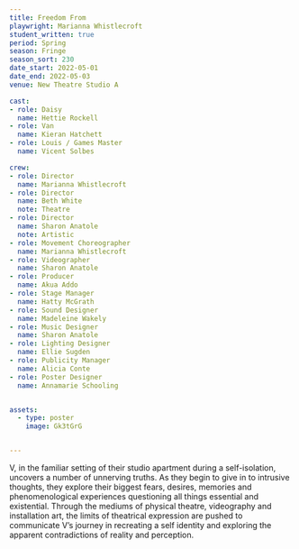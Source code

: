 ```yaml
---
title: Freedom From
playwright: Marianna Whistlecroft
student_written: true
period: Spring
season: Fringe
season_sort: 230
date_start: 2022-05-01
date_end: 2022-05-03
venue: New Theatre Studio A

cast:
- role: Daisy
  name: Hettie Rockell
- role: Van
  name: Kieran Hatchett
- role: Louis / Games Master
  name: Vicent Solbes

crew:
- role: Director
  name: Marianna Whistlecroft
- role: Director
  name: Beth White
  note: Theatre
- role: Director
  name: Sharon Anatole
  note: Artistic
- role: Movement Choreographer
  name: Marianna Whistlecroft
- role: Videographer
  name: Sharon Anatole
- role: Producer
  name: Akua Addo
- role: Stage Manager
  name: Hatty McGrath
- role: Sound Designer
  name: Madeleine Wakely
- role: Music Designer
  name: Sharon Anatole
- role: Lighting Designer
  name: Ellie Sugden
- role: Publicity Manager
  name: Alicia Conte
- role: Poster Designer
  name: Annamarie Schooling


assets:
  - type: poster
    image: Gk3tGrG


---
```


V, in the familiar setting of their studio apartment during a self-isolation, uncovers a number of unnerving truths. As they begin to give in to intrusive thoughts, they explore their biggest fears, desires, memories and phenomenological experiences questioning all things essential and existential. Through the mediums of physical theatre, videography and installation art, the limits of theatrical expression are pushed to communicate V’s journey in recreating a self identity and exploring the apparent contradictions of reality and perception.
